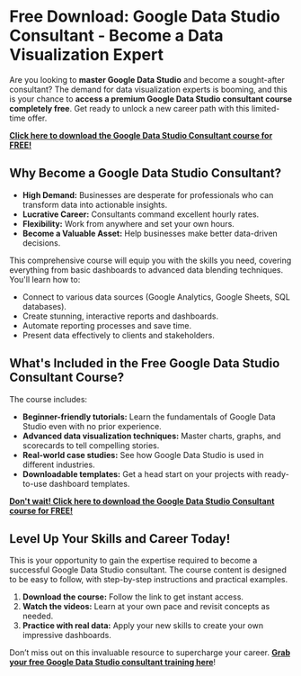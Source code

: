 # Free Download: Google Data Studio Consultant - Become a Data Visualization Expert

Are you looking to **master Google Data Studio** and become a sought-after consultant?  The demand for data visualization experts is booming, and this is your chance to **access a premium Google Data Studio consultant course completely free**. Get ready to unlock a new career path with this limited-time offer.

[**Click here to download the Google Data Studio Consultant course for FREE!**](https://udemywork.com/google-data-studio-consultant)

## Why Become a Google Data Studio Consultant?

*   **High Demand:** Businesses are desperate for professionals who can transform data into actionable insights.
*   **Lucrative Career:** Consultants command excellent hourly rates.
*   **Flexibility:** Work from anywhere and set your own hours.
*   **Become a Valuable Asset:** Help businesses make better data-driven decisions.

This comprehensive course will equip you with the skills you need, covering everything from basic dashboards to advanced data blending techniques.  You'll learn how to:

*   Connect to various data sources (Google Analytics, Google Sheets, SQL databases).
*   Create stunning, interactive reports and dashboards.
*   Automate reporting processes and save time.
*   Present data effectively to clients and stakeholders.

## What's Included in the Free Google Data Studio Consultant Course?

The course includes:

*   **Beginner-friendly tutorials:** Learn the fundamentals of Google Data Studio even with no prior experience.
*   **Advanced data visualization techniques:** Master charts, graphs, and scorecards to tell compelling stories.
*   **Real-world case studies:** See how Google Data Studio is used in different industries.
*   **Downloadable templates:** Get a head start on your projects with ready-to-use dashboard templates.

[**Don't wait! Click here to download the Google Data Studio Consultant course for FREE!**](https://udemywork.com/google-data-studio-consultant)

## Level Up Your Skills and Career Today!

This is your opportunity to gain the expertise required to become a successful Google Data Studio consultant. The course content is designed to be easy to follow, with step-by-step instructions and practical examples.

1.  **Download the course:** Follow the link to get instant access.
2.  **Watch the videos:** Learn at your own pace and revisit concepts as needed.
3.  **Practice with real data:** Apply your new skills to create your own impressive dashboards.

Don’t miss out on this invaluable resource to supercharge your career. **[Grab your free Google Data Studio consultant training here](https://udemywork.com/google-data-studio-consultant)**!
